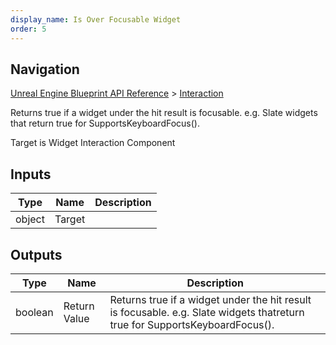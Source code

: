 ```yaml
---
display_name: Is Over Focusable Widget
order: 5
---
```

## Navigation

[Unreal Engine Blueprint API Reference](https://dev.epicgames.com/documentation/en-us/unreal-engine/BlueprintAPI) > [Interaction](https://dev.epicgames.com/documentation/en-us/unreal-engine/BlueprintAPI/Interaction)

Returns true if a widget under the hit result is focusable. e.g. Slate widgets that
return true for SupportsKeyboardFocus().

Target is Widget Interaction Component

## Inputs

| Type | Name | Description |
| --- | --- | --- |
| object | Target |  |

## Outputs

| Type | Name | Description |
| --- | --- | --- |
| boolean | Return Value | Returns true if a widget under the hit result is focusable. e.g. Slate widgets thatreturn true for SupportsKeyboardFocus(). |
